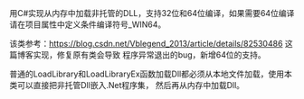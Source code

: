 用C#实现从内存中加载非托管的DLL，支持32位和64位编译，如果需要64位编译请在项目属性中定义条件编译符号_WIN64。

该类参考：https://blog.csdn.net/Vblegend_2013/article/details/82530486 这篇博客实现，修复原有类会导致
程序异常退出的bug，新增64位的支持。

普通的LoadLibrary和LoadLibraryEx函数加载Dll都必须从本地文件加载，使用本类可以直接把非托管Dll嵌入.Net程序集，
然后再从内存中加载Dll。
